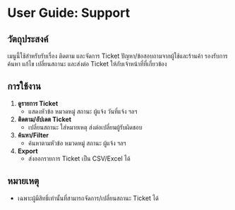 # User Guide: Support

## วัตถุประสงค์
เมนูนี้ใช้สำหรับรับเรื่อง ติดตาม และจัดการ Ticket ปัญหา/ข้อสอบถามจากผู้ใช้และร้านค้า
รองรับการค้นหา แก้ไข เปลี่ยนสถานะ และส่งต่อ Ticket ให้กับเจ้าหน้าที่ที่เกี่ยวข้อง

## การใช้งาน

1. **ดูรายการ Ticket**
   - แสดงหัวข้อ หมวดหมู่ สถานะ ผู้แจ้ง วันที่แจ้ง ฯลฯ
2. **ติดตาม/อัปเดต Ticket**
   - เปลี่ยนสถานะ ใส่หมายเหตุ ส่งต่อเปลี่ยนผู้รับผิดชอบ
3. **ค้นหา/Filter**
   - ค้นหาตามหัวข้อ หมวดหมู่ สถานะ ผู้แจ้ง ฯลฯ
4. **Export**
   - ส่งออกรายการ Ticket เป็น CSV/Excel ได้

## หมายเหตุ
- เฉพาะผู้มีสิทธิ์เท่านั้นที่สามารถจัดการ/เปลี่ยนสถานะ Ticket ได้
